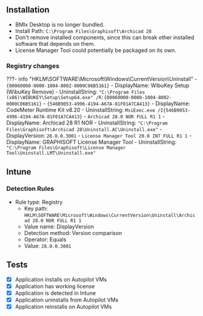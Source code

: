## Installation
- BMIx Desktop is no longer bundled.
- Install Path: `C:\Program Files\Graphisoft\Archicad 28`
- Don't remove installed components, since this can break other installed software that depends on them.
- License Manager Tool could potentially be packaged on its own.
### Registry changes
???- info "HKLM\SOFTWARE\Microsoft\Windows\CurrentVersion\Uninstall"
	- `{00060000-0000-1004-8002-0000C06B5161}`
		- DisplayName: WibuKey Setup (WibuKey Remove)
		- UninstallString: `"C:\Program Files (x86)\WIBUKEY\Setup\Setup64.exe" /R:{00060000-0000-1004-8002-0000C06B5161}`
	- `{546B9053-4996-4194-A67A-81F01A7CA413}`
		- DisplayName: CodeMeter Runtime Kit v8.20
		- UninstallString: `MsiExec.exe /I{546B9053-4996-4194-A67A-81F01A7CA413}`
	- `Archicad 28.0 NOR FULL R1 1`
		- DisplayName: Archicad 28 R1 NOR
		- UninstallString: `"C:\Program Files\Graphisoft\Archicad 28\Uninstall.AC\Uninstall.exe"`
		- DisplayVersion: `28.0.0.3001`
	- `License Manager Tool 20.0 INT FULL R1 1`
		- DisplayName: GRAPHISOFT License Manager Tool
		- UninstallString: `"C:\Program Files\Graphisoft\License Manager Tool\Uninstall.LMT\Uninstall.exe"`

## Intune
### Detection Rules
- Rule type: Registry
	- Key path: `HKLM\SOFTWARE\Microsoft\Windows\CurrentVersion\Uninstall\Archicad 28.0 NOR FULL R1 1`
	- Value name: DisplayVersion
	- Detection method: Version comparison
	- Operator: Equals
	- Value: `28.0.0.3001`
## Tests
- [x] Application installs on Autopilot VMs
- [x] Application has working license
- [x] Application is detected in Intune
- [x] Application uninstalls from Autopilot VMs
- [x] Application reinstalls on Autopilot VMs